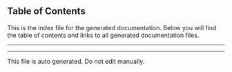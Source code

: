 ## Table of Contents

This is the index file for the generated documentation. Below you will find the table of contents and links to all generated documentation files.

---




---

This file is auto generated. Do not edit manually.